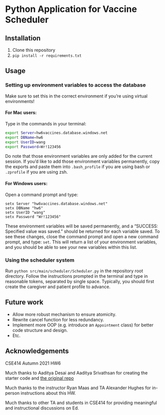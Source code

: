 # Python Application for Vaccine Scheduler

## Installation

1. Clone this repository
2. `pip install -r requirements.txt`

## Usage

### Setting up environment variables to access the database

Make sure to set this in the correct environment if you’re using virtual environments!

#### For Mac users:

Type in the commands in your terminal:

```bash
export Server=hw6vaccines.database.windows.net
export DBName=hw6
export UserID=wang
export Password=Wr!123456
```

Do note that those environment variables are only added for the current session. If you’d like to add those environment variables permanently, copy the exports and paste them into `.bash_profile` if you are using bash or `.zprofile` if you are using zsh.

#### For Windows users:

Open a command prompt and type:

```
setx Server "hw6vaccines.database.windows.net"
setx DBName "hw6"
setx UserID "wang"
setx Password "Wr!123456"
```

These environment variables will be saved permanently, and a “SUCCESS: Specified value was saved.” should be returned for each variable saved. To see these changes, close the command prompt and open a new command prompt, and type: `set`. This will return a list of your environment variables, and you should be able to see your new variables within this list.

### Using the scheduler system

Run `python src/main/scheduler/Scheduler.py` in the repository root directory. Follow the instructions prompted in the terminal and type in reasonable tokens, separated by single space. Typically, you should first create the caregiver and patient profile to advance.

## Future work

- Allow more robust mechanism to ensure atomicity.
- Rewrite cancel function for less redundancy.
- Implement more OOP (e.g. introduce an `Appointment` class) for better code structure and design.
- Etc.

## Acknowledgements

CSE414 Autumn 2021 HW6

Much thanks to Aaditya Desai and Aaditya Srivathsan for creating the starter code and [the original repo](https://github.com/aaditya1004/vaccine-scheduler-python) 

Much thanks to the instructor Ryan Maas and TA Alexander Hughes for in-person instructions about this HW.

Much thanks to other TA and students in CSE414 for providing meaningful and instructional discussions on Ed.
